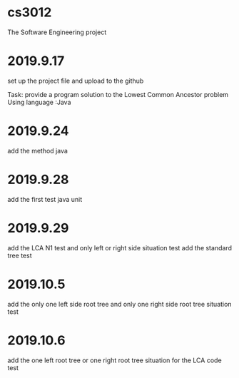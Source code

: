 # cs3012
The Software Engineering project 

# 2019.9.17
set up the project file and upload to the github

Task: provide a program solution to the Lowest Common Ancestor problem
Using language :Java





# 2019.9.24
add the method java



# 2019.9.28
add the first test java unit




# 2019.9.29
add the LCA N1 test and only left or right side situation test
add the standard tree test




# 2019.10.5
add the only one left side root tree and only one right side
root tree situation test


# 2019.10.6
add the one left root tree or one right root tree situation
for the LCA code test 